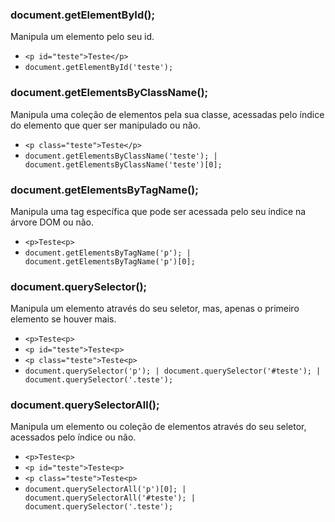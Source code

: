 ### document.getElementById();
Manipula um elemento pelo seu id. 
+ `<p id="teste">Teste</p>`
+ `document.getElementById('teste');`

### document.getElementsByClassName();
Manipula uma coleção de elementos pela sua classe, acessadas pelo índice do elemento que quer ser manipulado ou não.
+ `<p class="teste">Teste</p>`
+ `document.getElementsByClassName('teste'); | document.getElementsByClassName('teste')[0];`

### document.getElementsByTagName();
Manipula uma tag específica que pode ser acessada pelo seu índice na árvore DOM ou não.
+ `<p>Teste<p>`
+ `document.getElementsByTagName('p'); | document.getElementsByTagName('p')[0];`

### document.querySelector();
Manipula um elemento através do seu seletor, mas, apenas o primeiro elemento se houver mais.
+ `<p>Teste<p>`
+ `<p id="teste">Teste<p>`
+ `<p class="teste">Teste<p>`
+ `document.querySelector('p'); | document.querySelector('#teste'); | document.querySelector('.teste');`

### document.querySelectorAll();
Manipula um elemento ou coleção de elementos através do seu seletor, acessados pelo índice ou não.
+ `<p>Teste<p>`
+ `<p id="teste">Teste<p>`
+ `<p class="teste">Teste<p>`
+ `document.querySelectorAll('p')[0]; | document.querySelectorAll('#teste'); | document.querySelector('.teste');`
